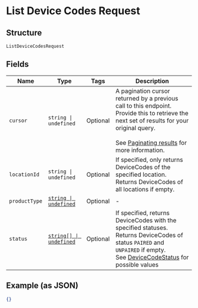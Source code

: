 
# List Device Codes Request

## Structure

`ListDeviceCodesRequest`

## Fields

| Name | Type | Tags | Description |
|  --- | --- | --- | --- |
| `cursor` | `string \| undefined` | Optional | A pagination cursor returned by a previous call to this endpoint.<br>Provide this to retrieve the next set of results for your original query.<br><br>See [Paginating results](../../https://developer.squareup.com/docs/working-with-apis/pagination) for more information. |
| `locationId` | `string \| undefined` | Optional | If specified, only returns DeviceCodes of the specified location.<br>Returns DeviceCodes of all locations if empty. |
| `productType` | [`string \| undefined`](../../doc/models/product-type.md) | Optional | - |
| `status` | [`string[] \| undefined`](../../doc/models/device-code-status.md) | Optional | If specified, returns DeviceCodes with the specified statuses.<br>Returns DeviceCodes of status `PAIRED` and `UNPAIRED` if empty.<br>See [DeviceCodeStatus](../../#type-devicecodestatus) for possible values |

## Example (as JSON)

```json
{}
```

